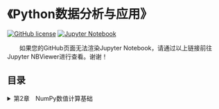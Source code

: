 # 《Python数据分析与应用》

[![GitHub license](https://img.shields.io/github/license/Dragon1573/Revision-3A?label=License)](https://github.com/Dragon1573/Revision-3A/blob/master/LICENSE)
[![Jupyter Notebook](https://img.shields.io/badge/Jupyter%20Notebook-Support-informational?logo=jupyter&style=flat)](https://nbviewer.jupyter.org/github/Dragon1573/Revision-3A/tree/master/Data_Analysis)

&emsp;&emsp;如果您的GitHub页面无法渲染Jupyter Notebook，请通过以上链接前往Jupyter NBViewer进行查看。谢谢！

## 目录

<details>
    <summary>第2章　NumPy数值计算基础</summary>
    <ul>
        <li>
            <a href="Chapter2-1.ipynb">任务2.1　掌握NumPy数组对象<code>ndarray</code></a>
        </li>
        <li>
            <a href="Chapter2-2.ipynb">任务2.2　掌握NumPy矩阵与通用函数</a>
        </li>
    </ul>
</details>
